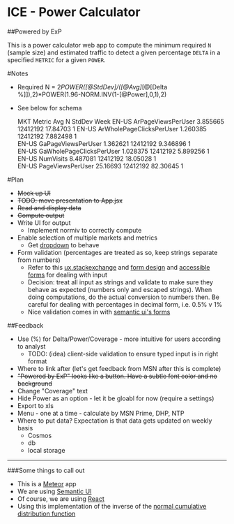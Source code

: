 ICE - Power Calculator
======================

##Powered by ExP

This is a power calculator web app to compute the minimum required `N` (sample size) and estimated traffic to detect a given percentage `DELTA` in a specified `METRIC` for a given `POWER`.

#Notes

- Required N = 2*POWER([@StdDev]/([@Avg]*[@[Delta %]]),2)*POWER(1.96-NORM.INV(1-[@Power],0,1),2)
- See below for schema

    MKT    Metric                    Avg        N         StdDev     Week
    EN-US  ArPageViewsPerUser        3.855665   12412192  17.84703   1
    EN-US  ArWholePageClicksPerUser  1.260385   12412192  7.882498   1   
    EN-US  GaPageViewsPerUser        1.362621   12412192  9.346896   1    
    EN-US  GaWholePageClicksPerUser  1.028375   12412192  5.899256   1       
    EN-US  NumVisits                 8.487081   12412192  18.05028   1     
    EN-US  PageViewsPerUser          25.16693   12412192  82.30645   1

#Plan

- ~~Mock up UI~~
- ~~TODO: move presentation to App.jsx~~
- ~~Read and display data~~
- ~~Compute output~~
- Write UI for output
    + Implement normiv to correctly compute
- Enable selection of multiple markets and metrics
    - Get [dropdown](http://semantic-ui.com/modules/dropdown.html#/usage) to behave 
- Form validation (percentages are treated as so, keep strings separate from numbers)
    - Refer to this [ux.stackexchange](http://ux.stackexchange.com/questions/29267/inputting-percentages-in-decimal-or-whole-number-form) and [form design](http://www.lukew.com/ff/entry.asp?1502) and [accessible forms](http://websemantics.co.uk/tutorials/accessible_forms/) for dealing with input
    - Decision: treat all input as strings and validate to make sure they behave as expected (numbers only and escaped strings). When doing computations, do the actual conversion to numbers then. Be careful for dealing with percentages in decimal form, i.e. 0.5% v 1%
    - Nice validation comes in with [semantic ui's forms](http://semantic-ui.com/behaviors/form.html)


##Feedback
- Use (%) for Delta/Power/Coverage - more intuitive for users according to analyst
    - TODO: (idea) client-side validation to ensure typed input is in right format  
- Where to link after (let's get feedback from MSN after this is complete)
- ~~"Powered by ExP" looks like a button. Have a subtle font color and no background~~
- Change "Coverage" text
- Hide Power as an option - let it be gloabl for now (require a settings)
- Export to xls 
- Menu - one at a time - calculate by MSN Prime, DHP, NTP
- Where to put data? Expectation is that data gets updated on weekly basis
    + Cosmos
    + db
    + local storage

-------------------------------------------------------------------------------

###Some things to call out
- This is a [Meteor](http://meteor.com) app
- We are using [Semantic UI](https://atmospherejs.com/semantic/ui)
- Of course, we are using [React](https://facebook.github.io/react/index.html)
- Using this implementation of the inverse of the [normal cumulative distribution function](http://home.online.no/~pjacklam/notes/invnorm/impl/misra/normsinv.html)